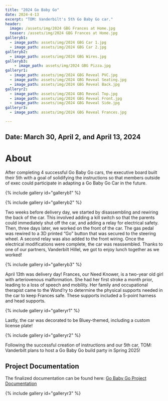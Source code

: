 ```yaml
---
title: "2024 Go Baby Go"
date: 2024-4-13
excerpt: "TOM: Vanderbilt's 5th Go Baby Go car."
header:
  image: /assets/img/2024 GBG Frances at Home.jpg
  teaser: /assets/img/2024 GBG Frances at Home.jpg
galleryb1:
  - image_path: assets/img/2024 GBG Car 1.jpg
  - image_path: assets/img/2024 GBG Car 2.jpg 
galleryb2:
  - image_path: assets/img/2024 GBG Wires.jpg
galleryb3:
    - image_path: assets/img/2024 GBG Pizza.jpg
galleryr1:
  - image_path: assets/img/2024 GBG Reveal PVC.jpg
  - image_path: assets/img/2024 GBG Reveal Seating.jpg
  - image_path: assets/img/2024 GBG Reveal Back.jpg
galleryr2:
  - image_path: assets/img/2024 GBG Reveal Top.jpg
  - image_path: assets/img/2024 GBG Reveal Front.jpg
  - image_path: assets/img/2024 GBG Reveal Side.jpg
galleryr3:
  - image_path: assets/img/2024 GBG Reveal Frances.jpg

---
```


## Date: March 30, April 2, and April 13, 2024<br>

# About

After completing 4 successful Go Baby Go cars, the executive board built their 5th with a goal of solidifying the instructions so that members outside of exec could participate in adapting a Go Baby Go Car in the future.

{% include gallery id="galleryb1" %}

{% include gallery id="galleryb2" %}

Two weeks before delivery day, we started by disassembling and rewiring the back of the car. This involved adding a kill switch so that the parents could immediately shut off the car, and adding a relay for electrical safety. Then, three days later, we worked on the front of the car. The gas pedal was rewired to a 3D printed “Go” button that was secured to the steering wheel. A second relay was also added to the front wiring. Once the electrical modifications were complete, the car was reassembled. Thanks to one of our partners, Vanderbilt Hillel, we got to enjoy lunch together as we worked!

{% include gallery id="galleryb3" %}

April 13th was delivery day! Frances, our Need Knower, is a two-year old girl with arteriovenous malformation. She had her first stroke a month prior, leading to a loss of speech and mobility. Her family and occupational therapist came to the Wond’ry to determine the physical supports needed in the car to keep Frances safe. These supports included a 5-point harness and head supports. 

{% include gallery id="galleryr1" %}

Lastly, the car was decorated to be Bluey-themed, including a custom license plate!

{% include gallery id="galleryr2" %}

Following the successful creation of instructions and our 5th car, TOM: Vanderbilt plans to host a Go Baby Go build party in Spring 2025!

## Project Documentation

The finalized documentation can be found here: [Go Baby Go Project Documentation](https://tomglobal.org/project?id=65dce93dc360e629290718f4)

{% include gallery id="galleryr3" %}
